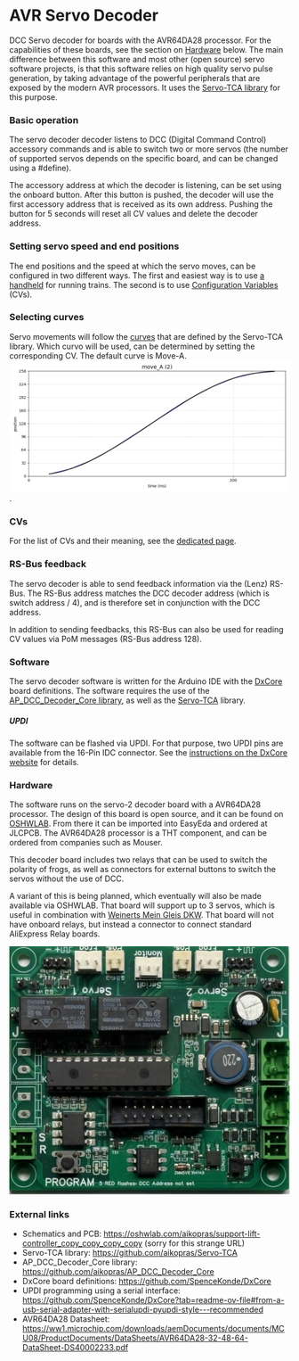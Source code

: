 # AVR Servo Decoder #
DCC Servo decoder for boards with the AVR64DA28 processor. For the capabilities of these boards, see the section on [Hardware](#Hardware) below. The main difference between this software and most other (open source) servo software projects, is that this software relies on high quality servo pulse generation, by taking advantage of the powerful peripherals that are exposed by the modern AVR processors. It uses the [Servo-TCA library](https://github.com/aikopras/Servo-TCA) for this purpose.

### Basic operation ###
The servo decoder decoder listens to DCC (Digital Command Control) accessory commands and is able to switch two or more servos (the number of supported servos depends on the specific board, and can be changed using a #define).

The accessory address at which the decoder is listening, can be set using the onboard button. After this button is pushed, the decoder will use the first accessory address that is received as its own address. Pushing the button for 5 seconds will reset all CV values and delete the decoder address.

### Setting servo speed and end positions ###
The end positions and the speed at which the servo moves, can be configured in two different ways. The first and easiest way is to use [a handheld](extras/EndPositions.md) for running trains. The second is to use [Configuration Variables](extras/ConfigurationVariables.md) (CVs).

### Selecting curves ###
Servo movements will follow the [curves](https://github.com/aikopras/Servo-TCA/blob/main/extras/Curves/curves.md) that are defined by the Servo-TCA library. Which curvo will be used, can be determined by setting the corresponding CV. The default curve is Move-A.
![Move-A](https://raw.githubusercontent.com/aikopras/Servo-TCA/main/extras/Curves/02-move_A.png).

### CVs ###
For the list of CVs and their meaning, see the [dedicated page](extras/ConfigurationVariables.md).

### RS-Bus feedback ###
The servo decoder is able to send feedback information via the (Lenz) RS-Bus. The RS-Bus address matches the DCC decoder address (which is switch address / 4), and is therefore set in conjunction with the DCC address.

In addition to sending feedbacks, this RS-Bus can also be used for reading CV values via PoM messages (RS-Bus address 128).

### Software ###
The servo decoder software is written for the Arduino IDE with the [DxCore](https://github.com/SpenceKonde/DxCore) board definitions. The software requires the use of the [AP_DCC_Decoder_Core library](https://github.com/aikopras/AP_DCC_Decoder_Core), as well as the [Servo-TCA](https://github.com/aikopras/Servo-TCA) library.

##### UPDI #####
The software can be flashed via UPDI. For that purpose, two UPDI pins are  available from the 16-Pin IDC connector. See the [instructions on the DxCore website](https://github.com/SpenceKonde/DxCore?tab=readme-ov-file#from-a-usb-serial-adapter-with-serialupdi-pyupdi-style---recommended) for details.

### <a name="Hardware"></a>Hardware ###
The software runs on the servo-2 decoder board with a AVR64DA28 processor. The design of this board is open source, and it can be found on [OSHWLAB](https://oshwlab.com/aikopras/support-lift-controller_copy_copy_copy_copy). From there it can be imported into EasyEda and ordered at JLCPCB. The AVR64DA28 processor is a THT component, and can be ordered from companies such as Mouser.

This decoder board includes two relays that can be used to switch the polarity of frogs, as well as connectors for external buttons to switch the servos without the use of DCC.

A variant of this is being planned, which eventually will also be made available via OSHWLAB. That board will support up to 3 servos, which is useful in combination with [Weinerts Mein Gleis DKW](https://www.h0-modellbahnforum.de/t321561f54854-RE-Weinert-Modellbau-raquo-mein-Gleis-laquo-23.html#msg3864004). That board will not have onboard relays, but instead a connector to connect standard AliExpress Relay boards.

![Servo-2 Board](extras/ServoPrint-2.jpeg "Servo-2 Board")

### External links ####
- Schematics and PCB: https://oshwlab.com/aikopras/support-lift-controller_copy_copy_copy_copy (sorry for this strange URL)
- Servo-TCA library: https://github.com/aikopras/Servo-TCA
- AP_DCC_Decoder_Core library: https://github.com/aikopras/AP_DCC_Decoder_Core
- DxCore board definitions: https://github.com/SpenceKonde/DxCore
- UPDI programming using a serial interface: https://github.com/SpenceKonde/DxCore?tab=readme-ov-file#from-a-usb-serial-adapter-with-serialupdi-pyupdi-style---recommended
- AVR64DA28 Datasheet: https://ww1.microchip.com/downloads/aemDocuments/documents/MCU08/ProductDocuments/DataSheets/AVR64DA28-32-48-64-DataSheet-DS40002233.pdf
